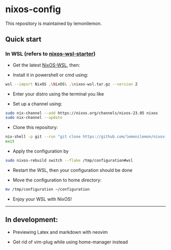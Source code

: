 # nixos-config

This repository is maintained by lemonilemon. 

## Quick start

### In WSL (refers to [nixos-wsl-starter](https://github.com/LGUG2Z/nixos-wsl-starter))
- Get the latest [NixOS-WSL](https://github.com/nix-community/NixOS-WSL/releases/latest), then:

- Install it in powershell or cmd using:

```sh
wsl --import NixOS .\NixOS\ .\nixos-wsl.tar.gz --version 2
```

- Enter your distro using the terminal you like

- Set up a channel using:

```sh
sudo nix-channel --add https://nixos.org/channels/nixos-23.05 nixos
sudo nix-channel --update
```

- Clone this repository: 

```sh
nix-shell -p git --run "git clone https://github.com/lemonilemon/nixos-config.git /tmp/configuration"
exit
```

- Apply the configuration by

```sh
sudo nixos-rebuild switch --flake /tmp/configuration#wsl
```

- Restart the WSL, then your configuration should be done

- Move the configuration to home directory:

```sh
mv /tmp/configuration ~/configuration
```

- Enjoy your WSL with NixOS!

---

## In development:

- Previewing Latex and markdown with neovim

- Get rid of vim-plug while using home-manager instead
